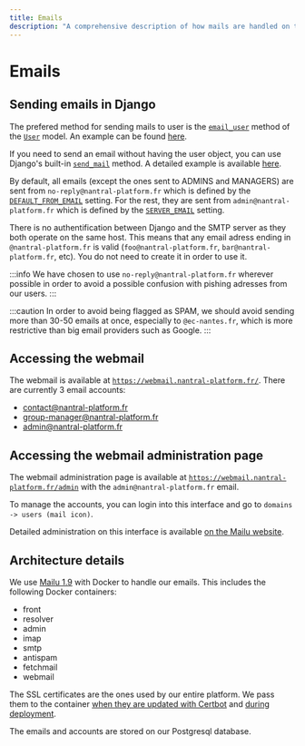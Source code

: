 ```yaml
---
title: Emails
description: "A comprehensive description of how mails are handled on the server"
---
```


# Emails

## Sending emails in Django

The prefered method for sending mails to user is the [`email_user`](https://docs.djangoproject.com/fr/4.0/ref/contrib/auth/#django.contrib.auth.models.User.email_user) method of the [`User`](https://docs.djangoproject.com/fr/4.0/ref/contrib/auth/#user-model) model. An example can be found [here](https://github.com/3cn-ecn/nantralPlatform/blob/019a4f2516de157150bd1be09d1bcfda902f9e09/backend/apps/account/models.py#L66-L67).

If you need to send an email without having the user object, you can use Django's built-in [`send_mail`](https://docs.djangoproject.com/fr/4.0/topics/email/#send-mail) method. A detailed example is available [here](https://docs.djangoproject.com/fr/4.0/topics/email/).

By default, all emails (except the ones sent to ADMINS and MANAGERS) are sent from `no-reply@nantral-platform.fr` which is defined by the [`DEFAULT_FROM_EMAIL`](https://docs.djangoproject.com/fr/4.0/ref/settings/#default-from-email) setting. For the rest, they are sent from `admin@nantral-platform.fr` which is defined by the [`SERVER_EMAIL`](https://docs.djangoproject.com/fr/4.0/ref/settings/#server-email) setting.

There is no authentification between Django and the SMTP server as they both operate on the same host. This means that any email adress ending in `@nantral-platform.fr` is valid (`foo@nantral-platform.fr`, `bar@nantral-platform.fr`, etc). You do not need to create it in order to use it.

:::info
We have chosen to use `no-reply@nantral-platform.fr` wherever possible in order to avoid a possible confusion with pishing adresses from our users.
:::

:::caution
In order to avoid being flagged as SPAM, we should avoid sending more than 30-50 emails at once, especially to `@ec-nantes.fr`, which is more restrictive than big email providers such as Google.
:::

## Accessing the webmail

The webmail is available at [`https://webmail.nantral-platform.fr/`](https://webmail.nantral-platform.fr/). There are currently 3 email accounts:

- contact@nantral-platform.fr
- group-manager@nantral-platform.fr
- admin@nantral-platform.fr

## Accessing the webmail administration page

The webmail administration page is available at [`https://webmail.nantral-platform.fr/admin`](https://webmail.nantral-platform.fr/admin) with the `admin@nantral-platform.fr` email.

To manage the accounts, you can login into this interface and go to `domains -> users (mail icon)`.

Detailed administration on this interface is available [on the Mailu website](https://mailu.io/1.9/webadministration.html).

## Architecture details

We use [Mailu 1.9](https://mailu.io/) with Docker to handle our emails. This includes the following Docker containers:

- front
- resolver
- admin
- imap
- smtp
- antispam
- fetchmail
- webmail

The SSL certificates are the ones used by our entire platform. We pass them to the container [when they are updated with Certbot](https://github.com/3cn-ecn/nantralPlatform/blob/da9649ad35d4379293d7ee0dbc6e921c490596dd/deployment/certbot-renew.sh#L27-L28) and [during deployment](https://github.com/3cn-ecn/nantralPlatform/blob/da9649ad35d4379293d7ee0dbc6e921c490596dd/.github/workflows/deploy.yml#L139-L140).

The emails and accounts are stored on our Postgresql database.
